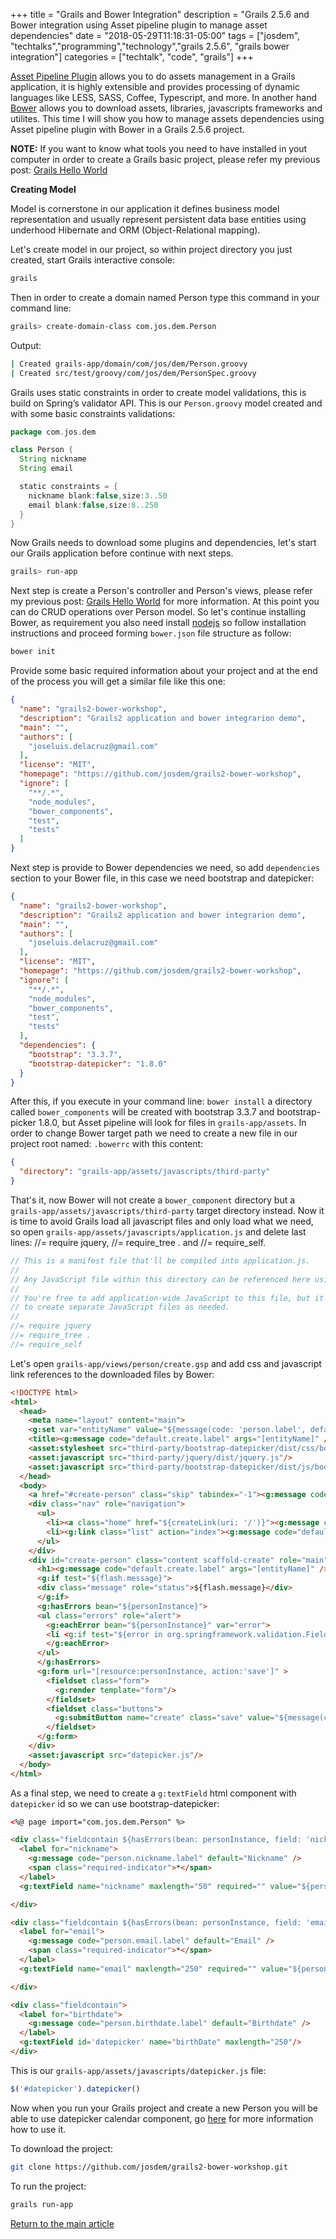 +++
title =  "Grails and Bower Integration"
description = "Grails 2.5.6 and Bower integration using Asset pipeline plugin to manage asset dependencies"
date = "2018-05-29T11:18:31-05:00"
tags = ["josdem", "techtalks","programming","technology","grails 2.5.6", "grails bower integration"]
categories = ["techtalk", "code", "grails"]
+++

[Asset Pipeline Plugin](http://plugins.grails.org/plugin/grails/asset-pipeline) allows you to do assets management in a Grails application, it is highly extensible and provides processing of dynamic languages like LESS, SASS, Coffee, Typescript, and more. In another hand [Bower](https://bower.io/) allows you to download assets, libraries, javascripts frameworks and utilites. This time I will show you how to manage assets dependencies using Asset pipeline plugin with Bower in a Grails 2.5.6 project.

**NOTE:** If you want to know what tools you need to have installed in yout computer in order to create a Grails basic project, please refer my previous post: [Grails Hello World](/techtalk/grails/hello_world)

**Creating Model**

Model is cornerstone in our application it defines business model representation and usually represent persistent data base entities using underhood Hibernate and ORM (Object-Relational mapping).

Let's create model in our project, so within project directory you just created, start Grails interactive console:

```bash
grails
```
Then in order to create a domain named Person type this command in your command line:

```bash
grails> create-domain-class com.jos.dem.Person
```

Output:

```bash
| Created grails-app/domain/com/jos/dem/Person.groovy
| Created src/test/groovy/com/jos/dem/PersonSpec.groovy
```

Grails uses static constraints in order to create model validations, this is build on Spring’s validator API. This is our `Person.groovy` model created and with some basic constraints validations:

```groovy
package com.jos.dem

class Person {
  String nickname
  String email

  static constraints = {
    nickname blank:false,size:3..50
    email blank:false,size:8..250
  }
}
```

Now Grails needs to download some plugins and dependencies, let's start our Grails application before continue with next steps.

```bash
grails> run-app
```

Next step is create a Person's controller and Person's views, please refer my previous post: [Grails Hello World](/techtalk/grails/hello_world) for more information. At this point you can do CRUD operations over Person model. So let's continue installing Bower, as requirement you also need install [nodejs](https://nodejs.org/en/) so follow installation instructions and proceed forming `bower.json` file structure as follow:

```bash
bower init
```

Provide some basic required information about your project and at the end of the process you will get a similar file like this one:

```json
{
  "name": "grails2-bower-workshop",
  "description": "Grails2 application and bower integrarion demo",
  "main": "",
  "authors": [
    "joseluis.delacruz@gmail.com"
  ],
  "license": "MIT",
  "homepage": "https://github.com/josdem/grails2-bower-workshop",
  "ignore": [
    "**/.*",
    "node_modules",
    "bower_components",
    "test",
    "tests"
  ]
}
```

Next step is provide to Bower dependencies we need, so add `dependencies` section to your Bower file, in this case we need bootstrap and datepicker:

```json
{
  "name": "grails2-bower-workshop",
  "description": "Grails2 application and bower integrarion demo",
  "main": "",
  "authors": [
    "joseluis.delacruz@gmail.com"
  ],
  "license": "MIT",
  "homepage": "https://github.com/josdem/grails2-bower-workshop",
  "ignore": [
    "**/.*",
    "node_modules",
    "bower_components",
    "test",
    "tests"
  ],
  "dependencies": {
    "bootstrap": "3.3.7",
    "bootstrap-datepicker": "1.8.0"
  }
}
```

After this, if you execute in your command line: `bower install` a directory called `bower_components` will be created with bootstrap 3.3.7 and bootstrap-picker 1.8.0, but Asset pipeline will look for files in `grails-app/assets`. In order to change Bower target path we need to create a new file in our project root named: `.bowerrc` with this content:

```json
{
  "directory": "grails-app/assets/javascripts/third-party"
}
```

That's it, now Bower will not create a `bower_component` directory but a `grails-app/assets/javascripts/third-party` target directory instead. Now it is time to avoid Grails load all javascript files and only load what we need, so open `grails-app/assets/javascripts/application.js` and delete last lines: //= require jquery, //= require_tree . and //= require_self.


```javascript
// This is a manifest file that'll be compiled into application.js.
//
// Any JavaScript file within this directory can be referenced here using a relative path.
//
// You're free to add application-wide JavaScript to this file, but it's generally better 
// to create separate JavaScript files as needed.
//
//= require jquery
//= require_tree .
//= require_self
```

Let's open `grails-app/views/person/create.gsp` and add css and javascript link references to the downloaded files by Bower:

```html
<!DOCTYPE html>
<html>
  <head>
    <meta name="layout" content="main">
    <g:set var="entityName" value="${message(code: 'person.label', default: 'Person')}" />
    <title><g:message code="default.create.label" args="[entityName]" /></title>
    <asset:stylesheet src="third-party/bootstrap-datepicker/dist/css/bootstrap-datepicker.css"/>    
    <asset:javascript src="third-party/jquery/dist/jquery.js"/>
    <asset:javascript src="third-party/bootstrap-datepicker/dist/js/bootstrap-datepicker.js"/>    
  </head>
  <body>
    <a href="#create-person" class="skip" tabindex="-1"><g:message code="default.link.skip.label" default="Skip to content&hellip;"/></a>
    <div class="nav" role="navigation">
      <ul>
        <li><a class="home" href="${createLink(uri: '/')}"><g:message code="default.home.label"/></a></li>
        <li><g:link class="list" action="index"><g:message code="default.list.label" args="[entityName]" /></g:link></li>
      </ul>
    </div>
    <div id="create-person" class="content scaffold-create" role="main">
      <h1><g:message code="default.create.label" args="[entityName]" /></h1>
      <g:if test="${flash.message}">
      <div class="message" role="status">${flash.message}</div>
      </g:if>
      <g:hasErrors bean="${personInstance}">
      <ul class="errors" role="alert">
        <g:eachError bean="${personInstance}" var="error">
        <li <g:if test="${error in org.springframework.validation.FieldError}">data-field-id="${error.field}"</g:if>><g:message error="${error}"/></li>
        </g:eachError>
      </ul>
      </g:hasErrors>
      <g:form url="[resource:personInstance, action:'save']" >
        <fieldset class="form">
          <g:render template="form"/>
        </fieldset>
        <fieldset class="buttons">
          <g:submitButton name="create" class="save" value="${message(code: 'default.button.create.label', default: 'Create')}" />
        </fieldset>
      </g:form>
    </div>    
    <asset:javascript src="datepicker.js"/>   
  </body>
</html>
```

As a final step, we need to create a `g:textField` html component with `datepicker` id so we can use bootstrap-datepicker:

```html
<%@ page import="com.jos.dem.Person" %>

<div class="fieldcontain ${hasErrors(bean: personInstance, field: 'nickname', 'error')} required">
  <label for="nickname">
    <g:message code="person.nickname.label" default="Nickname" />
    <span class="required-indicator">*</span>
  </label>
  <g:textField name="nickname" maxlength="50" required="" value="${personInstance?.nickname}"/>

</div>

<div class="fieldcontain ${hasErrors(bean: personInstance, field: 'email', 'error')} required">
  <label for="email">
    <g:message code="person.email.label" default="Email" />
    <span class="required-indicator">*</span>
  </label>
  <g:textField name="email" maxlength="250" required="" value="${personInstance?.email}"/>

</div>

<div class="fieldcontain">
  <label for="birthdate">
    <g:message code="person.birthdate.label" default="Birthdate" />   
  </label>
  <g:textField id='datepicker' name="birthDate" maxlength="250"/>
</div>
```

This is our `grails-app/assets/javascripts/datepicker.js` file:

```javascript
$('#datepicker').datepicker()
```

Now when you run your Grails project and create a new Person you will be able to use datepicker calendar component, go [here](https://bootstrap-datepicker.readthedocs.io/en/latest/) for more information how to use it.

To download the project:

```bash
git clone https://github.com/josdem/grails2-bower-workshop.git
```

To run the project:

```bash
grails run-app
```

[Return to the main article](/techtalk/grails)


